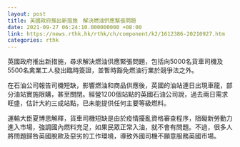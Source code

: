 ```yaml
---
layout: post
title: 英國政府推出新措施　解決燃油供應緊張問題
date: 2021-09-27 06:24:10.000000000 +08:00
link: https://news.rthk.hk/rthk/ch/component/k2/1612386-20210927.htm
categories: rthk
---
```


英國政府推出新措施，尋求解決燃油供應緊張問題，包括向5000名貨車司機及5500名禽業工人發出臨時簽證，並暫時豁免燃油行業於競爭法之外。

在石油公司報告司機短缺，影響燃油和商品供應後，英國的油站連日出現車龍，部分油站實施限購，甚至關閉。經營1200個站點的英國石油公司說，過去兩日需求旺盛，估計大約三成站點，已未能提供任何主要等級燃料。

運輸大臣夏博思解釋，貨車司機短缺是由於疫情擾亂資格審查程序，阻礙新勞動力進入市場，強調國內燃料充足，如果民眾正常入油，就不會有問題。不過，很多人將問題歸咎英國脫歐及惡劣的工作環境，導致外國司機不願意服務英國市場。
